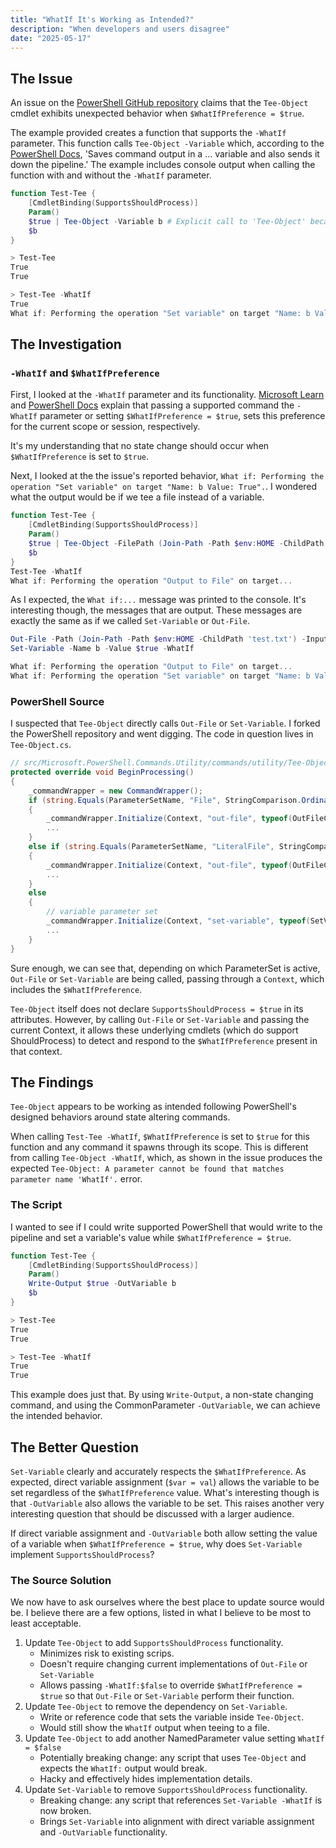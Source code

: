 ```yaml
---
title: "WhatIf It's Working as Intended?"
description: "When developers and users disagree"
date: "2025-05-17"
---
```


## The Issue

An issue on the [PowerShell GitHub repository](https://github.com/PowerShell/PowerShell/issues/25459) claims that the `Tee-Object` cmdlet exhibits unexpected behavior when `$WhatIfPreference = $true`.

The example provided creates a function that supports the `-WhatIf` parameter. This function calls `Tee-Object -Variable` which, according to the [PowerShell Docs](https://learn.microsoft.com/en-us/powershell/module/microsoft.powershell.utility/tee-object), 'Saves command output in a ... variable and also sends it down the pipeline.' The example includes console output when calling the function with and without the `-WhatIf` parameter.

```powershell
function Test-Tee {
    [CmdletBinding(SupportsShouldProcess)]
    Param()
    $true | Tee-Object -Variable b # Explicit call to 'Tee-Object' because I'm on a Mac and 'tee' is a built-in system command.
    $b
}

> Test-Tee
True
True

> Test-Tee -WhatIf
True
What if: Performing the operation "Set variable" on target "Name: b Value: True".
```

## The Investigation

### `-WhatIf` and `$WhatIfPreference`

First, I looked at the `-WhatIf` parameter and its functionality. [Microsoft Learn](https://learn.microsoft.com/en-us/powershell/scripting/learn/deep-dives/everything-about-shouldprocess?view=powershell-7.5#whatifpreference) and [PowerShell Docs](https://learn.microsoft.com/en-us/powershell/module/microsoft.powershell.core/about/about_preference_variables#whatifpreference) explain that passing a supported command the `-WhatIf` parameter or setting `$WhatIfPreference = $true`, sets this preference for the current scope or session, respectively.

It's my understanding that no state change should occur when `$WhatIfPreference` is set to `$true`.

Next, I looked at the the issue's reported behavior, `What if: Performing the operation "Set variable" on target "Name: b Value: True".`. I wondered what the output would be if we tee a file instead of a variable.

```powershell
function Test-Tee {
    [CmdletBinding(SupportsShouldProcess)]
    Param()
    $true | Tee-Object -FilePath (Join-Path -Path $env:HOME -ChildPath 'test.txt')
    $b
}
Test-Tee -WhatIf
What if: Performing the operation "Output to File" on target...
```

As I expected, the `What if:...` message was printed to the console. It's interesting though, the messages that are output. These messages are exactly the same as if we called `Set-Variable` or `Out-File`.

```powershell
Out-File -Path (Join-Path -Path $env:HOME -ChildPath 'test.txt') -InputObject $true -WhatIf
Set-Variable -Name b -Value $true -WhatIf

What if: Performing the operation "Output to File" on target...
What if: Performing the operation "Set variable" on target "Name: b Value: True".
```

### PowerShell Source

I suspected that `Tee-Object` directly calls `Out-File` or `Set-Variable`. I forked the PowerShell repository and went digging. The code in question lives in `Tee-Object.cs`.

```csharp
// src/Microsoft.PowerShell.Commands.Utility/commands/utility/Tee-Object.cs
protected override void BeginProcessing()
{
    _commandWrapper = new CommandWrapper();
    if (string.Equals(ParameterSetName, "File", StringComparison.OrdinalIgnoreCase))
    {
        _commandWrapper.Initialize(Context, "out-file", typeof(OutFileCommand));
        ...
    }
    else if (string.Equals(ParameterSetName, "LiteralFile", StringComparison.OrdinalIgnoreCase))
    {
        _commandWrapper.Initialize(Context, "out-file", typeof(OutFileCommand));
        ...
    }
    else
    {
        // variable parameter set
        _commandWrapper.Initialize(Context, "set-variable", typeof(SetVariableCommand));
        ...
    }
}
```

Sure enough, we can see that, depending on which ParameterSet is active, `Out-File` or `Set-Variable` are being called, passing through a `Context`, which includes the `$WhatIfPreference`.

`Tee-Object` itself does not declare `SupportsShouldProcess = $true` in its attributes. However, by calling `Out-File` or `Set-Variable` and passing the current Context, it allows these underlying cmdlets (which do support ShouldProcess) to detect and respond to the `$WhatIfPreference` present in that context.

## The Findings

`Tee-Object` appears to be working as intended following PowerShell's designed behaviors around state altering commands.

When calling `Test-Tee -WhatIf`, `$WhatIfPreference` is set to `$true` for this function and any command it spawns through its scope. This is different from calling `Tee-Object -WhatIf`, which, as shown in the issue produces the expected `Tee-Object: A parameter cannot be found that matches parameter name 'WhatIf'.` error.

### The Script

I wanted to see if I could write supported PowerShell that would write to the pipeline and set a variable's value while `$WhatIfPreference = $true`.

```powershell
function Test-Tee {
    [CmdletBinding(SupportsShouldProcess)]
    Param()
    Write-Output $true -OutVariable b
    $b
}

> Test-Tee
True
True

> Test-Tee -WhatIf
True
True
```

This example does just that. By using `Write-Output`, a non-state changing command, and using the CommonParameter `-OutVariable`, we can achieve the intended behavior.

## The Better Question

`Set-Variable` clearly and accurately respects the `$WhatIfPreference`. As expected, direct variable assignment (`$var = val`) allows the variable to be set regardless of the `$WhatIfPreference` value. What's interesting though is that `-OutVariable` also allows the variable to be set. This raises another very interesting question that should be discussed with a larger audience.

If direct variable assignment and `-OutVariable` both allow setting the value of a variable when `$WhatIfPreference = $true`, why does `Set-Variable` implement `SupportsShouldProcess`?

### The Source Solution

We now have to ask ourselves where the best place to update source would be. I believe there are a few options, listed in what I believe to be most to least acceptable.

1. Update `Tee-Object` to add `SupportsShouldProcess` functionality.
    - Minimizes risk to existing scrips.
    - Doesn't require changing current implementations of `Out-File` or `Set-Variable`
    - Allows passing `-WhatIf:$false` to override `$WhatIfPreference = $true` so that `Out-File` or `Set-Variable` perform their function.
1. Update `Tee-Object` to remove the dependency on `Set-Variable`.
    - Write or reference code that sets the variable inside `Tee-Object`.
    - Would still show the `WhatIf` output when teeing to a file.
1. Update `Tee-Object` to add another NamedParameter value setting `WhatIf = $false`
    - Potentially breaking change: any script that uses `Tee-Object` and expects the `WhatIf:` output would break.
    - Hacky and effectively hides implementation details.
1. Update `Set-Variable` to remove `SupportsShouldProcess` functionality.
    - Breaking change: any script that references `Set-Variable -WhatIf` is now broken.
    - Brings `Set-Variable` into alignment with direct variable assignment and `-OutVariable` functionality.
